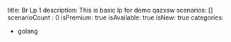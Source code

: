 title: Br Lp 1
description: This is basic lp for demo qazxsw
scenarios: []
scenarioCount : 0
isPremium: true
isAvailable: true
isNew: true
categories:
  - golang